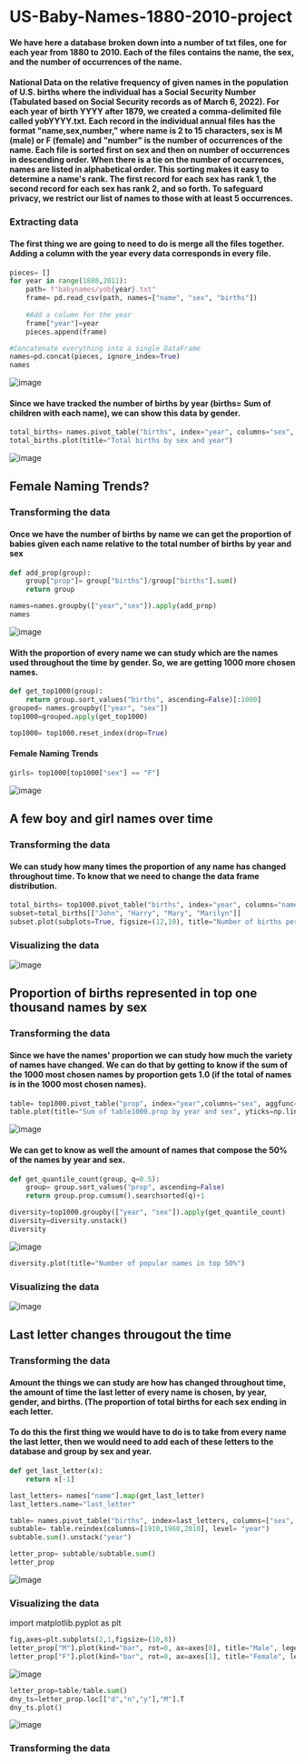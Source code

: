 # US-Baby-Names-1880-2010-project

#### We have here a database broken down into a number of txt files, one for each year from 1880 to 2010. Each of the files contains the name, the sex, and the number of occurrences of the name.

#### National Data on the relative frequency of given names in the population of U.S. births where the individual has a Social Security Number (Tabulated based on Social Security records as of March 6, 2022). For each year of birth YYYY after 1879, we created a comma-delimited file called yobYYYY.txt. Each record in the individual annual files has the format "name,sex,number," where name is 2 to 15 characters, sex is M (male) or F (female) and "number" is the number of occurrences of the name. Each file is sorted first on sex and then on number of occurrences in descending order. When there is a tie on the number of occurrences, names are listed in alphabetical order. This sorting makes it easy to determine a name's rank. The first record for each sex has rank 1, the second record for each sex has rank 2, and so forth. To safeguard privacy, we restrict our list of names to those with at least 5 occurrences.

### Extracting data

#### The first thing we are going to need to do is merge all the files together. Adding a column with the year every data corresponds in every file.

```python
pieces= []
for year in range(1880,2011):
    path= f"babynames/yob{year}.txt"
    frame= pd.read_csv(path, names=["name", "sex", "births"])
    
    #Add a column for the year
    frame["year"]=year
    pieces.append(frame)

#Concatenate everything into a single DataFrame
names=pd.concat(pieces, ignore_index=True)
names
```
![image](https://github.com/EduardoJMR/US-Baby-Names-1880-2010-project/blob/master/images/Capture.JPG)

#### Since we have tracked the number of births by year (births= Sum of children with each name), we can show this data by gender.

```python
total_births= names.pivot_table("births", index="year", columns="sex", aggfunc=sum)
total_births.plot(title="Total births by sex and year")
```
![image](https://github.com/EduardoJMR/US-Baby-Names-1880-2010-project/blob/master/images/Capture2.JPG)

## Female Naming Trends?

### Transforming the data

#### Once we have the number of births by name we can get the proportion of babies given each name relative to the total number of births by year and sex

```python
def add_prop(group):
    group["prop"]= group["births"]/group["births"].sum()
    return group

names=names.groupby(["year","sex"]).apply(add_prop)
names
```
![image](https://github.com/EduardoJMR/US-Baby-Names-1880-2010-project/blob/master/images/Capture3.JPG)

#### With the proportion of every name we can study which are the names used throughout the time by gender. So, we are getting 1000 more chosen names.

```python
def get_top1000(group):
    return group.sort_values("births", ascending=False)[:1000]
grouped= names.groupby(["year", "sex"])
top1000=grouped.apply(get_top1000)

top1000= top1000.reset_index(drop=True)
```

#### Female Naming Trends

```python
girls= top1000[top1000["sex"] == "F"]
```
![image](https://github.com/EduardoJMR/US-Baby-Names-1880-2010-project/blob/master/images/Capture4.JPG)

## A few boy and girl names over time

### Transforming the data

#### We can study how many times the proportion of any name has changed throughout time. To know that we need to change the data frame distribution.

```python
total_births= top1000.pivot_table("births", index="year", columns="name", aggfunc=sum)
subset=total_births[["John", "Harry", "Mary", "Marilyn"]]
subset.plot(subplots=True, figsize=(12,10), title="Number of births per year")
```

### Visualizing the data

![image](https://github.com/EduardoJMR/US-Baby-Names-1880-2010-project/blob/master/images/Capture5.JPG)

## Proportion of births represented in top one thousand names by sex

### Transforming the data

#### Since we have the names' proportion we can study how much the variety of names have changed. We can do that by getting to know if the sum of the 1000 most chosen names by proportion gets 1.0 (if the total of names is in the 1000 most chosen names).

```python
table= top1000.pivot_table("prop", index="year",columns="sex", aggfunc=sum)
table.plot(title="Sum of table1000.prop by year and sex", yticks=np.linspace(0, 1.2,13))
```
![image](https://github.com/EduardoJMR/US-Baby-Names-1880-2010-project/blob/master/images/Capture6.JPG)

#### We can get to know as well the amount of names that compose the 50% of the names by year and sex.

```python
def get_quantile_count(group, q=0.5):
    group= group.sort_values("prop", ascending=False)
    return group.prop.cumsum().searchsorted(q)+1

diversity=top1000.groupby(["year", "sex"]).apply(get_quantile_count)
diversity=diversity.unstack()
diversity
```
![image](https://github.com/EduardoJMR/US-Baby-Names-1880-2010-project/blob/master/images/Capture7.JPG)

```python
diversity.plot(title="Number of popular names in top 50%")
```
### Visualizing the data
![image](https://github.com/EduardoJMR/US-Baby-Names-1880-2010-project/blob/master/images/Capture8.JPG)

## Last letter changes througout the time
### Transforming the data

#### Amount the things we can study are how has changed throughout time, the amount of time the last letter of every name is chosen, by year, gender, and births. (The proportion of total births for each sex ending in each letter.
#### To do this the first thing we would have to do is to take from every name the last letter, then we would need to add each of these letters to the database and group by sex and year.

```python
def get_last_letter(x):
    return x[-1]

last_letters= names["name"].map(get_last_letter)
last_letters.name="last_letter"

table= names.pivot_table("births", index=last_letters, columns=["sex", "year"], aggfunc=sum)
subtable= table.reindex(columns=[1910,1960,2010], level= "year")
subtable.sum().unstack("year")

letter_prop= subtable/subtable.sum()
letter_prop
```
![image](https://github.com/EduardoJMR/US-Baby-Names-1880-2010-project/blob/master/images/Capture9.JPG)

### Visualizing the data

import matplotlib.pyplot as plt

```python
fig,axes=plt.subplots(2,1,figsize=(10,8))
letter_prop["M"].plot(kind="bar", rot=0, ax=axes[0], title="Male", legend=True)
letter_prop["F"].plot(kind="bar", rot=0, ax=axes[1], title="Female", legend=False)
```
![image](https://github.com/EduardoJMR/US-Baby-Names-1880-2010-project/blob/master/images/Capture10.JPG)

```python
letter_prop=table/table.sum()
dny_ts=letter_prop.loc[["d","n","y"],"M"].T
dny_ts.plot()
```
![image](https://github.com/EduardoJMR/US-Baby-Names-1880-2010-project/blob/master/images/Capture11.JPG)

### Transforming the data

